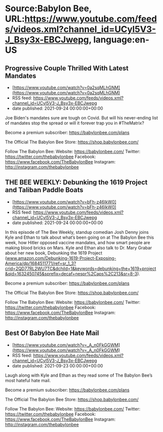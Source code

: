 # Source:Babylon Bee, URL:https://www.youtube.com/feeds/videos.xml?channel_id=UCyl5V3-J_Bsy3x-EBCJwepg, language:en-US

## Progressive Couple Thrilled With Latest Mandates
 - [https://www.youtube.com/watch?v=0a2sqMLhGNM](https://www.youtube.com/watch?v=0a2sqMLhGNM)
 - RSS feed: https://www.youtube.com/feeds/videos.xml?channel_id=UCyl5V3-J_Bsy3x-EBCJwepg
 - date published: 2021-09-24 00:00:00+00:00

Joe Biden's mandates sure are tough on Covid. But will his never-ending list of mandates stop the spread or will it forever trap you in #TheMatrix?

Become a premium subscriber:  https://babylonbee.com/plans

The Official The Babylon Bee Store:  https://shop.babylonbee.com/

Follow The Babylon Bee:
Website: https://babylonbee.com/
Twitter: https://twitter.com/thebabylonbee
Facebook: https://www.facebook.com/TheBabylonBee
Instagram: http://instagram.com/thebabylonbee

## THE BEE WEEKLY: Debunking the 1619 Project and Taliban Paddle Boats
 - [https://www.youtube.com/watch?v=bFh-z46IkW0](https://www.youtube.com/watch?v=bFh-z46IkW0)
 - RSS feed: https://www.youtube.com/feeds/videos.xml?channel_id=UCyl5V3-J_Bsy3x-EBCJwepg
 - date published: 2021-09-24 00:00:00+00:00

In this episode of The Bee Weekly, standup comedian Josh Denny joins Kyle and Ethan to talk about what’s been going on at The Babylon Bee this week, how Hitler opposed vaccine mandates, and how smart people are making blood bricks on Mars. Kyle and Ethan also talk to Dr. Mary Grabar about her new book, Debunking the 1619 Project (www.amazon.com/Debunking-1619-Project-Exposing-America/dp/1684511771/ref=sr_1_3?crid=2QD77RL2WU7TC&dchild=1&keywords=debunking+the+1619+project&qid=1632450745&sprefix=decaf+nespr%2Caps%2C213&sr=8-3).


Become a premium subscriber:  https://babylonbee.com/plans

The Official The Babylon Bee Store:  https://shop.babylonbee.com/

Follow The Babylon Bee:
Website: https://babylonbee.com/
Twitter: https://twitter.com/thebabylonbee
Facebook: https://www.facebook.com/TheBabylonBee
Instagram: http://instagram.com/thebabylonbee

## Best Of Babylon Bee Hate Mail
 - [https://www.youtube.com/watch?v=_A_n0FkGGWM](https://www.youtube.com/watch?v=_A_n0FkGGWM)
 - RSS feed: https://www.youtube.com/feeds/videos.xml?channel_id=UCyl5V3-J_Bsy3x-EBCJwepg
 - date published: 2021-09-23 00:00:00+00:00

Laugh along with Kyle and Ethan as they read some of The Babylon Bee’s most hateful hate mail.

Become a premium subscriber:  https://babylonbee.com/plans

The Official The Babylon Bee Store:  https://shop.babylonbee.com/

Follow The Babylon Bee:
Website: https://babylonbee.com/
Twitter: https://twitter.com/thebabylonbee
Facebook: https://www.facebook.com/TheBabylonBee
Instagram: http://instagram.com/thebabylonbee

